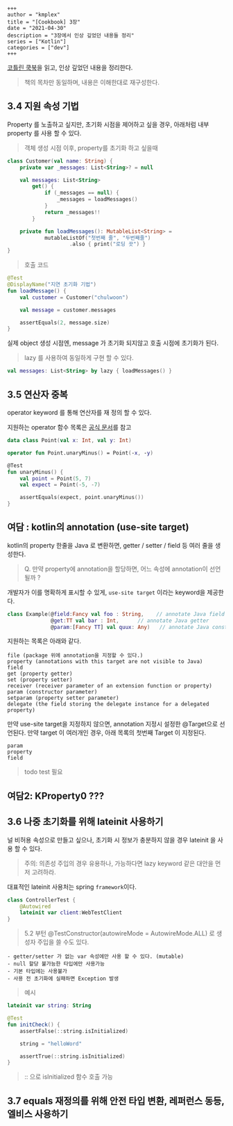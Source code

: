```
+++ 
author = "kmplex" 
title = "[Cookbook] 3장" 
date = "2021-04-30" 
description = "3장에서 인상 깊었던 내용들 정리"  
series = ["Kotlin"] 
categories = ["dev"] 
+++
```

[코틀린 쿡북](http://www.yes24.com/Product/Goods/90452827)을 읽고, 인상 깊었던 내용을 정리한다.

> 책의 목차만 동일하며, 내용은 이해한대로 재구성한다.

## 3.4 지원 속성 기법

Property 를 노출하고 싶지만, 초기화 시점을 제어하고 싶을 경우, 아래처럼 내부 property 를 사용 할 수 있다.

> 객체 생성 시점 이후, property를 초기화 하고 싶을때

```kotlin
class Customer(val name: String) {
    private var _messages: List<String>? = null

    val messages: List<String>
        get() {
            if (_messages == null) {
                _messages = loadMessages()
            }
            return _messages!!
        }

    private fun loadMessages(): MutableList<String> =
            mutableListOf("첫번째 줄", "두번째줄")
                    .also { print("로딩 끗") }
}
```

> 호출 코드 

```kotlin
@Test
@DisplayName("지연 초기화 기법")
fun loadMessage() {
    val customer = Customer("chulwoon")

    val message = customer.messages

    assertEquals(2, message.size)
}
```

실제 object 생성 시점엔, message 가 초기화 되지않고 호출 시점에 초기화가 된다.

> lazy 를 사용하여 동일하게 구현 할 수 있다.

```kotlin
val messages: List<String> by lazy { loadMessages() }
```

## 3.5 연산자 중복

operator keyword 를 통해 연산자를 재 정의 할 수 있다.

지원하는 operator 함수 목록은 [공식 문서](https://kotlinlang.org/docs/operator-overloading.html#infix-calls-for-named-functions)를 참고


```kotlin
data class Point(val x: Int, val y: Int)

operator fun Point.unaryMinus() = Point(-x, -y)

@Test
fun unaryMinus() {
    val point = Point(5, 7)
    val expect = Point(-5, -7)

    assertEquals(expect, point.unaryMinus())
}
```

## 여담 : kotlin의 annotation (use-site target)

kotlin의 property 한줄을 Java 로 변환하면, getter / setter / field 등 여러 줄을 생성한다.

> Q. 만약 property에 annotation을 할당하면, 어느 속성에 annotation이 선언될까 ? 

개발자가 이를 명확하게 표시할 수 있게, `use-site target` 이라는 keyword을 제공한다.

```kotlin
class Example(@field:Fancy val foo : String,    // annotate Java field
              @get:TT val bar : Int,      // annotate Java getter
              @param:[Fancy TT] val quux: Any)   // annotate Java constructor parameter
```

지원하는 목록은 아래와 같다.
```
file (package 위에 annotation을 지정할 수 있다.)
property (annotations with this target are not visible to Java)
field
get (property getter)
set (property setter)
receiver (receiver parameter of an extension function or property)
param (constructor parameter)
setparam (property setter parameter)
delegate (the field storing the delegate instance for a delegated property)
```

만약 use-site target을 지정하지 않으면, annotation 지정시 설정한 @Target으로 선언된다.
만약 target 이 여러개인 경우, 아래 목록의 첫번째 Target 이 지정된다.

```
param
property
field
```

> todo test 필요 


## 여담2: KProperty0 ???


## 3.6 나중 초기화를 위해 lateinit 사용하기

널 비허용 속성으로 만들고 싶으나, 초기화 시 정보가 충분하지 않을 경우 lateinit 을 사용 할 수 있다.

> 주의: 의존성 주입의 경우 유용하나, 가능하다면 lazy keyword 같은 대안을 먼저 고려하라.

대표적인 lateinit 사용처는 spring `framework`이다.

```kotlin
class ControllerTest {
    @Autowired
    lateinit var client:WebTestClient
}
```

> 5.2 부턴 @TestConstructor(autowireMode = AutowireMode.ALL) 로 생성자 주입을 쓸 수도 있다.

```
- getter/setter 가 없는 var 속성에만 사용 할 수 있다. (mutable)
- null 할당 불가능한 타입에만 사용가능 
- 기본 타입에는 사용불가
- 사용 전 초기화에 실패하면 Exception 발생
```

> 예시

```kotlin
lateinit var string: String

@Test
fun initCheck() {
    assertFalse(::string.isInitialized)

    string = "helloWord"

    assertTrue(::string.isInitialized)
}
```

> :: 으로 isInitialized 함수 호출 가능


## 3.7  equals 재정의를 위해 안전 타입 변환, 레퍼런스 동등, 엘비스 사용하기









